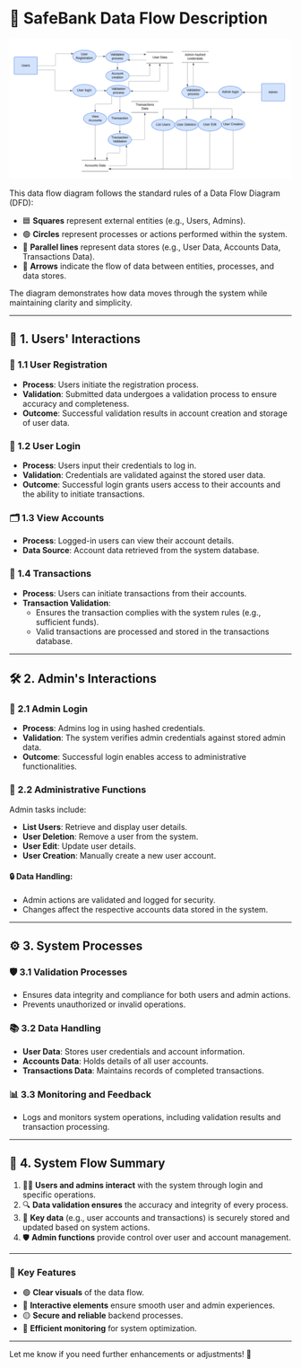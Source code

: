 # 🚀 **SafeBank Data Flow Description**
![Data Flow Diagram](images/dataflow.png)

This data flow diagram follows the standard rules of a Data Flow Diagram (DFD):
- 🟦 **Squares** represent external entities (e.g., Users, Admins).
- 🟢 **Circles** represent processes or actions performed within the system.
- 📄 **Parallel lines** represent data stores (e.g., User Data, Accounts Data, Transactions Data).
- 🔄 **Arrows** indicate the flow of data between entities, processes, and data stores.

The diagram demonstrates how data moves through the system while maintaining clarity and simplicity.


---

## 🌟 **1. Users' Interactions**
### 👤 **1.1 User Registration**
- **Process**: Users initiate the registration process.
- **Validation**: Submitted data undergoes a validation process to ensure accuracy and completeness.
- **Outcome**: Successful validation results in account creation and storage of user data.

### 🔐 **1.2 User Login**
- **Process**: Users input their credentials to log in.
- **Validation**: Credentials are validated against the stored user data.
- **Outcome**: Successful login grants users access to their accounts and the ability to initiate transactions.

### 🗂️ **1.3 View Accounts**
- **Process**: Logged-in users can view their account details.
- **Data Source**: Account data retrieved from the system database.

### 💸 **1.4 Transactions**
- **Process**: Users can initiate transactions from their accounts.
- **Transaction Validation**:
  - Ensures the transaction complies with the system rules (e.g., sufficient funds).
  - Valid transactions are processed and stored in the transactions database.

---

## 🛠️ **2. Admin's Interactions**
### 🔐 **2.1 Admin Login**
- **Process**: Admins log in using hashed credentials.
- **Validation**: The system verifies admin credentials against stored admin data.
- **Outcome**: Successful login enables access to administrative functionalities.

### 📂 **2.2 Administrative Functions**
Admin tasks include:
- **List Users**: Retrieve and display user details.
- **User Deletion**: Remove a user from the system.
- **User Edit**: Update user details.
- **User Creation**: Manually create a new user account.

#### 🔒 **Data Handling**:
- Admin actions are validated and logged for security.
- Changes affect the respective accounts data stored in the system.

---

## ⚙️ **3. System Processes**
### 🛡️ **3.1 Validation Processes**
- Ensures data integrity and compliance for both users and admin actions.
- Prevents unauthorized or invalid operations.

### 📚 **3.2 Data Handling**
- **User Data**: Stores user credentials and account information.
- **Accounts Data**: Holds details of all user accounts.
- **Transactions Data**: Maintains records of completed transactions.

### 📊 **3.3 Monitoring and Feedback**
- Logs and monitors system operations, including validation results and transaction processing.

---

## 📝 **4. System Flow Summary**
1. 🧑‍💻 **Users and admins interact** with the system through login and specific operations.
2. 🔍 **Data validation ensures** the accuracy and integrity of every process.
3. 📂 **Key data** (e.g., user accounts and transactions) is securely stored and updated based on system actions.
4. 🛡️ **Admin functions** provide control over user and account management.

---

### 🎨 **Key Features**
- 🟢 **Clear visuals** of the data flow.
- 🔵 **Interactive elements** ensure smooth user and admin experiences.
- 🟡 **Secure and reliable** backend processes.
- 🔴 **Efficient monitoring** for system optimization.

---

Let me know if you need further enhancements or adjustments! 🚀
